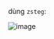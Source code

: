 dùng `zsteg`:

![image](https://user-images.githubusercontent.com/113530029/233969400-7dd15793-6417-4983-ab30-8ceedc05582f.png)
